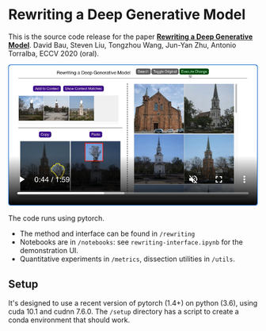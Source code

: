 # Rewriting a Deep Generative Model

This is the source code release for the paper
[**Rewriting a Deep Generative Model**](https://rewriting.csail.mit.edu/). David Bau, Steven Liu, Tongzhou Wang, Jun-Yan Zhu, Antonio Torralba, ECCV 2020 (oral).

[![Video](/setup/video-thumbnail.png)](https://rewriting.csail.mit.edu/video/) 

The code runs using pytorch.

* The method and interface can be found in `/rewriting`
* Notebooks are in `/notebooks`: see `rewriting-interface.ipynb` for the demonstration UI.
* Quantitative experiments in `/metrics`, dissection utilities in `/utils`.

## Setup

It's designed to use a recent version of pytorch (1.4+) on python (3.6), using
cuda 10.1 and cudnn 7.6.0.  The `/setup` directory has a script to create a
conda environment that should work.

